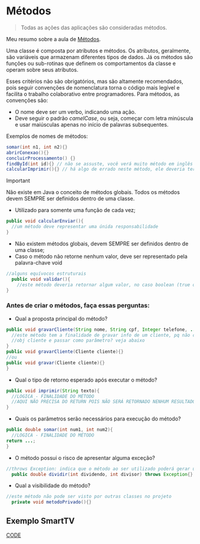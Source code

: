 # Métodos
> Todas as ações das aplicações são consideradas métodos.

Meu resumo sobre a aula de [Métodos](https://felipe-aguiar.gitbook.io/dio-java/gitbook/sintaxe/metodos).

Uma classe é composta por atributos e métodos. Os atributos, geralmente, são variáveis que armazenam diferentes tipos de dados. Já os métodos são funções ou sub-rotinas que definem os comportamentos da classe e operam sobre seus atributos.

Esses critérios não são obrigatórios, mas são altamente recomendados, pois seguir convenções de nomenclatura torna o código mais legível e facilita o trabalho colaborativo entre programadores.
Para métodos, as convenções são:

- O nome deve ser um verbo, indicando uma ação.
- Deve seguir o padrão *camelCase*, ou seja, começar com letra minúscula e usar maiúsculas apenas no início de palavras subsequentes.

Exemplos de nomes de métodos:
```java
somar(int n1, int n2){}
abrirConexao(){}
concluirProcessamento() {}
findById(int id){} // não se assuste, você verá muito método em inglês em sua jornada
calcularImprimir(){} // há algo de errado neste método, ele deveria ter uma única finalidade
```
> [!IMPORTANT]
> Não existe em Java o conceito de métodos globais. Todos os métodos devem SEMPRE ser definidos dentro de uma classe.

- Utilizado para somente uma função de cada vez;
```java
public void calcularEnviar(){
  //um método deve representar uma únida responsabilidade
}
```
- Não existem métodos globais, devem SEMPRE ser definidos dentro de uma classe;
- Caso o método não retorne nenhum valor, deve ser representado pela palavra-chave void
```java
//alguns equívocos estruturais
  public void validar(){
    //este método deveria retornar algum valor, no caso boolean (true ou false)
}
```

### Antes de criar o métodos, faça essas perguntas:

- Qual a proposta principal do método?
```java
public void gravarCliente(String nome, String cpf, Integer telefone, ...){
  //este método tem a finalidade de gravar info de um cliente, pq não criar um 
  //obj cliente e passar como parâmetro? veja abaixo
}
public void gravarCliente(Cliente cliente){}
//ou
public void gravar(Cliente cliente){}
}
```
- Qual o tipo de retorno esperado após executar o método?
```java
public void imprimir(String texto){
  //LOGICA - FINALIDADE DO MÉTODO
  //AQUI NÃO PRECISA DO RETURN POIS NÃO SERÁ RETORNADO NENHUM RESULTADO    
}
```
- Quais os parâmetros serão necessários para execução do método?
```java
public double somar(int num1, int num2){
  //LOGICA - FINALIDADE DO MÉTODO
return ...;
}
```		
- O método possui o risco de apresentar alguma exceção?
```java
//throws Exception: indica que o método ao ser utilizado poderá gerar uma exceção
  public double dividir(int dividendo, int divisor) throws Exception{}
```
- Qual a visibilidade do método?
```java
//este método não pode ser visto por outras classes no projeto
  private void metodoPrivado(){}
```
## Exemplo SmartTV
[CODE]()
